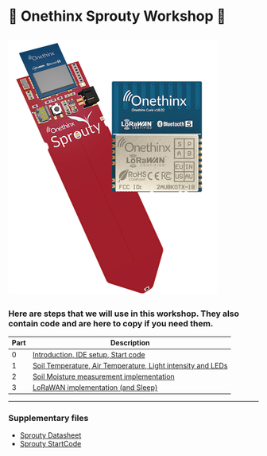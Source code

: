# 🚀 Onethinx Sprouty Workshop 🚀
![Sprouty parts needed](https://github.com/onethinx/Sprouty_Workshop/blob/main/assets/img/Sprouty_transparent_451px.png?raw=true)
---
### Here are steps that we will use in this workshop. They also contain code and are here to copy if you need them.
| Part | Description                                                                                     |
|------|-------------------------------------------------------------------------------------------------|
| 0    | [Introduction, IDE setup, Start code](Part_0_Introduction)                                    |
| 1    | [Soil Temperature, Air Temperature, Light intensity and LEDs](Part_1_Temperatures_and_Light)  |
| 2    | [Soil Moisture measurement implementation](Part_2_Soil_Moisture)                              |
| 3    | [LoRaWAN implementation (and Sleep)](Part_3_LoRaWAN)                                           |


---
### Supplementary files
- [Sprouty Datasheet](https://github.com/onethinx/Sprouty_Workshop/blob/main/assets/Onethinx_Sprouty_Datasheet_B.pdf)
- [Sprouty StartCode](https://github.com/onethinx/Sprouty_Workshop/raw/main/assets/Sprouty_StartCode.zip)
